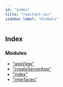 ```yaml
---
id: "index"
title: "reactant-ssr"
sidebar_label: "Globals"
---
```


## Index

### Modules

* ["appView"](modules/_appview_.md)
* ["createServerApp"](modules/_createserverapp_.md)
* ["index"](modules/_index_.md)
* ["interfaces"](modules/_interfaces_.md)
